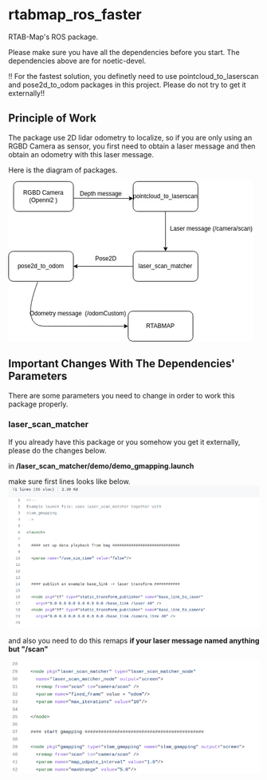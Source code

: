 # rtabmap_ros_faster
RTAB-Map's ROS package.

Please make sure you have all the dependencies before you start. The dependencies above are for noetic-devel. 

!! For the fastest solution, you definetly need to use pointcloud_to_laserscan  and pose2d_to_odom packages in this project. Please do not try to get it externally!!

## Principle of Work

The package use 2D lidar odometry to localize, so if you are only using an RGBD Camera as sensor, you first need to obtain a laser message and then obtain an odometry with this laser message.

Here is the diagram of packages.

![diagram](images/diagram.jpeg)


## Important Changes With The Dependencies' Parameters

There are some parameters you need to change in order to work this package properly.


### laser_scan_matcher 

If you already have this package or you somehow you get it externally, please do the changes below.

in **/laser_scan_matcher/demo/demo_gmapping.launch**

make sure first lines looks like below.
![p2ls1](images/p2ls1.png)

and also you need to do this remaps **if your laser message named anything but "/scan"**

![p2ls3](images/p2ls3.png)

